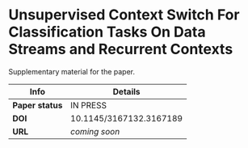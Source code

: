 # Unsupervised Context Switch For Classification Tasks On Data Streams and Recurrent Contexts

Supplementary material for the paper.

| Info             | Details                 |
| -----------------|-------------------------|
| **Paper status** | IN PRESS                |
| **DOI**          | 10.1145/3167132.3167189 |
| **URL**          | _coming soon_           |
